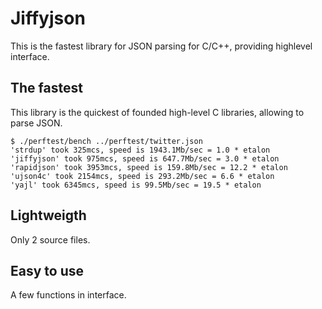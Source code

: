 Jiffyjson
=============

This is the fastest library for JSON parsing for C/C++, providing highlevel interface.

The fastest
-------

This library is the quickest of founded high-level C libraries, allowing to parse JSON.
```
$ ./perftest/bench ../perftest/twitter.json
'strdup' took 325mcs, speed is 1943.1Mb/sec = 1.0 * etalon
'jiffyjson' took 975mcs, speed is 647.7Mb/sec = 3.0 * etalon
'rapidjson' took 3953mcs, speed is 159.8Mb/sec = 12.2 * etalon
'ujson4c' took 2154mcs, speed is 293.2Mb/sec = 6.6 * etalon
'yajl' took 6345mcs, speed is 99.5Mb/sec = 19.5 * etalon
```
Lightweigth
-------

Only 2 source files.

Easy to use
-------

A few functions in interface.
